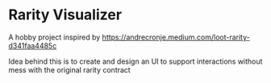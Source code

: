 # Rarity Visualizer 

A hobby project inspired by https://andrecronje.medium.com/loot-rarity-d341faa4485c

Idea behind this is to create and design an UI to support interactions without mess with the original rarity contract
